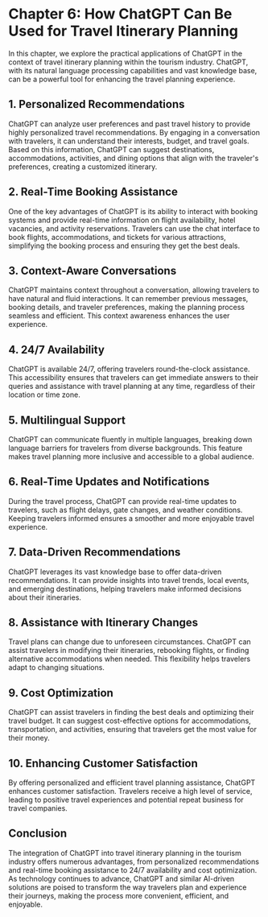 Chapter 6: How ChatGPT Can Be Used for Travel Itinerary Planning
================================================================

In this chapter, we explore the practical applications of ChatGPT in the context of travel itinerary planning within the tourism industry. ChatGPT, with its natural language processing capabilities and vast knowledge base, can be a powerful tool for enhancing the travel planning experience.

**1. Personalized Recommendations**
-----------------------------------

ChatGPT can analyze user preferences and past travel history to provide highly personalized travel recommendations. By engaging in a conversation with travelers, it can understand their interests, budget, and travel goals. Based on this information, ChatGPT can suggest destinations, accommodations, activities, and dining options that align with the traveler's preferences, creating a customized itinerary.

**2. Real-Time Booking Assistance**
-----------------------------------

One of the key advantages of ChatGPT is its ability to interact with booking systems and provide real-time information on flight availability, hotel vacancies, and activity reservations. Travelers can use the chat interface to book flights, accommodations, and tickets for various attractions, simplifying the booking process and ensuring they get the best deals.

**3. Context-Aware Conversations**
----------------------------------

ChatGPT maintains context throughout a conversation, allowing travelers to have natural and fluid interactions. It can remember previous messages, booking details, and traveler preferences, making the planning process seamless and efficient. This context awareness enhances the user experience.

**4. 24/7 Availability**
------------------------

ChatGPT is available 24/7, offering travelers round-the-clock assistance. This accessibility ensures that travelers can get immediate answers to their queries and assistance with travel planning at any time, regardless of their location or time zone.

**5. Multilingual Support**
---------------------------

ChatGPT can communicate fluently in multiple languages, breaking down language barriers for travelers from diverse backgrounds. This feature makes travel planning more inclusive and accessible to a global audience.

**6. Real-Time Updates and Notifications**
------------------------------------------

During the travel process, ChatGPT can provide real-time updates to travelers, such as flight delays, gate changes, and weather conditions. Keeping travelers informed ensures a smoother and more enjoyable travel experience.

**7. Data-Driven Recommendations**
----------------------------------

ChatGPT leverages its vast knowledge base to offer data-driven recommendations. It can provide insights into travel trends, local events, and emerging destinations, helping travelers make informed decisions about their itineraries.

**8. Assistance with Itinerary Changes**
----------------------------------------

Travel plans can change due to unforeseen circumstances. ChatGPT can assist travelers in modifying their itineraries, rebooking flights, or finding alternative accommodations when needed. This flexibility helps travelers adapt to changing situations.

**9. Cost Optimization**
------------------------

ChatGPT can assist travelers in finding the best deals and optimizing their travel budget. It can suggest cost-effective options for accommodations, transportation, and activities, ensuring that travelers get the most value for their money.

**10. Enhancing Customer Satisfaction**
---------------------------------------

By offering personalized and efficient travel planning assistance, ChatGPT enhances customer satisfaction. Travelers receive a high level of service, leading to positive travel experiences and potential repeat business for travel companies.

**Conclusion**
--------------

The integration of ChatGPT into travel itinerary planning in the tourism industry offers numerous advantages, from personalized recommendations and real-time booking assistance to 24/7 availability and cost optimization. As technology continues to advance, ChatGPT and similar AI-driven solutions are poised to transform the way travelers plan and experience their journeys, making the process more convenient, efficient, and enjoyable.
